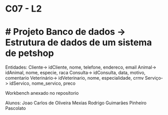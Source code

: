 # C07 - L2
# # Projeto Banco de dados -> Estrutura de dados de um sistema de petshop

Entidades:
Cliente-> idCliente, nome, telefone, endereco, email
Animal-> idAnimal, nome, especie, raca
Consulta-> idConsulta, data, motivo, comentario
Veterinário-> idVeterinario, nome, especialidade, crmv
Serviço-> idServico, nome_servico, preco

Workbench anexado no reposítorio

Alunos:
Joao Carlos de Oliveira Mexias 
Rodrigo Guimarães Pinheiro Pascolato 
